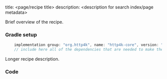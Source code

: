 title: <page/recipe title>
description: <description for search index/page metadata>

Brief overview of the recipe.

### Gradle setup
```groovy
    implementation group: "org.http4k", name: "http4k-core", version: "3.270.0"
    // include here all of the dependencies that are needed to make the code run
```

Longer recipe description.

### Code [<img class="octocat"/>](https://github.com/http4k/http4k/blob/master/src/docs/cookbook/<folder>/example.kt)

<script src="https://gist-it.appspot.com/https://github.com/http4k/http4k/blob/master/src/docs/cookbook/<folder>/example.kt"></script>
```
